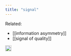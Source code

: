 ```yaml
---
title: "signal"
---
```


Related:

- [[information asymmetry]]
- [[signal of quality]]

<img src='https://scrapbox.io/api/pages/nishio-en/en/icon' alt='en.icon' height="19.5"/>